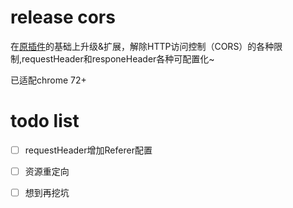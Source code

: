release cors
===========================
在[原插件](https://github.com/vitvad/Access-Control-Allow-Origin)的基础上升级&扩展，解除HTTP访问控制（CORS）的各种限制,requestHeader和responeHeader各种可配置化~

已适配chrome 72+

# todo list

- [ ] requestHeader增加Referer配置

- [ ] 资源重定向

- [ ] 想到再挖坑


